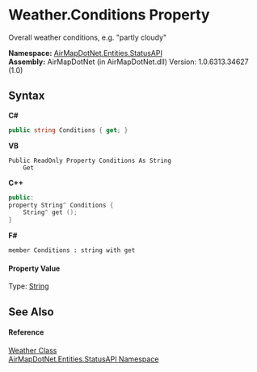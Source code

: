 # Weather.Conditions Property 
 

Overall weather conditions, e.g. "partly cloudy"

**Namespace:**&nbsp;<a href="12320c3a-5c84-cb32-046c-dfe03d44c547">AirMapDotNet.Entities.StatusAPI</a><br />**Assembly:**&nbsp;AirMapDotNet (in AirMapDotNet.dll) Version: 1.0.6313.34627 (1.0)

## Syntax

**C#**<br />
``` C#
public string Conditions { get; }
```

**VB**<br />
``` VB
Public ReadOnly Property Conditions As String
	Get
```

**C++**<br />
``` C++
public:
property String^ Conditions {
	String^ get ();
}
```

**F#**<br />
``` F#
member Conditions : string with get

```


#### Property Value
Type: <a href="http://msdn2.microsoft.com/en-us/library/s1wwdcbf" target="_blank">String</a>

## See Also


#### Reference
<a href="795fa80d-48e7-5ef8-90e2-8415851a710b">Weather Class</a><br /><a href="12320c3a-5c84-cb32-046c-dfe03d44c547">AirMapDotNet.Entities.StatusAPI Namespace</a><br />